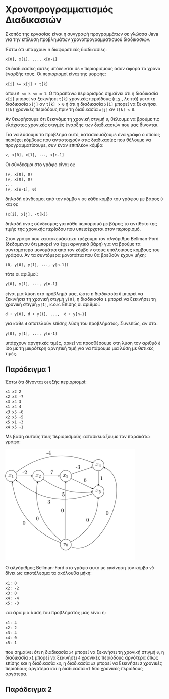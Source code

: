# Χρονοπρογραμματισμός Διαδικασιών

Σκοπός της εργασίας είναι η συγγραφή προγραμμάτων σε γλώσσα Java για την επίλυση προβλημάτων χρονοπρογραμματισμού διαδικασιών.

Έστω ότι υπάρχουν n διαφορετικές διαδικασίες: 
```
x[0], x[1], ..., x[n-1]
```

Οι διαδικασίες αυτές υπόκεινται σε `m` περιορισμούς όσον αφορά το χρόνο έναρξής τους. Οι περιορισμοί είναι της μορφής:
```
x[i] >= x[j] + t[k]
```
όπου `0 <= k <= m-1`. Ο παραπάνω περιορισμός σημαίνει ότι η διαδικασία `x[i]` μπορεί να ξεκινήσει `t[k]` χρονικές περιόδους (π.χ., λεπτά) μετά τη διαδικασία `x[j]` αν `t[k] > 0` ή ότι η διαδικασία `x[i]` μπορεί να ξεκινήσει `t[k]` χρονικές περιόδους πριν τη διαδικασία `x[j]` αν `t[k] < 0`.

Αν θεωρήσουμε ότι ξεκινάμε τη χρονική στιγμή `0`, θέλουμε να βρούμε τις ελάχιστες χρονικές στιγμές έναρξης των διαδικασιών που μας δίνονται. 

Για να λύσουμε το πρόβλημα αυτό, κατασκευάζουμε ένα γράφο ο οποίος περιέχει κόμβους που αντιστοιχούν στις διαδικασίες που θέλουμε να προγραμματίσουμε, συν έναν επιπλέον κόμβο:

```
v, x[0], x[1], ..., x[n-1]
```

Οι σύνδεσμοι στο γράφο είναι οι:
```
(v, x[0], 0) 
(v, x[0], 0) 
...
(v, x[n-1], 0) 
```
δηλαδή σύνδεσμοι από τον κόμβο `v` σε κάθε κόμβο του γράφου με βάρος `0` και οι: 
```
(x[i], x[j], -t[k])
```
δηλαδή ένας σύνδεσμος για κάθε περιορισμό με βάρος τo αντίθετο της τιμής της χρονικής περίοδου που υπεισέρχεται στον περιορισμό. 

Στον γράφο που κατασκευάστηκε τρέχουμε τον αλγόριθμο Bellman-Ford (δεδομένου ότι μπορεί να έχει αρνητικά βάρη) για να βρούμε τα συντομότερα μονομάτια από τον κόμβο `v` στους υπόλοιπους κόμβους του γράφου. Αν τα συντόμερα μονοπάτια που θα βρεθούν έχουν μήκη:
```
(0, y[0], y[1], ..., y[n-1])
```
τότε οι αριθμοί:
```
y[0], y[1], ..., y[n-1]
```
είναι μια λύση στο πρόβλημά μας, ώστε η διαδικασία `0` μπορεί να ξεκινήσει τη χρονική στιγμή `y[0]`, η διαδικασία `1` μπορεί να ξεκινήσει τη χρονική στιγμή `y[1]`, κ.ο.κ. Επίσης οι αριθμοί:
```
d + y[0], d + y[1], ...,  d + y[n-1]
```
για κάθε `d` αποτελούν επίσης λύση του προβλήματος. Συνεπώς, αν στα:
```
y[0], y[1], ..., y[n-1]
```
υπάρχουν αρνητικές τιμές, αρκεί να προσθέσουμε στη λύση τον αριθμό `d` ίσο με τη μικρότερη αρνητική τιμή για να πάρουμε μια λύση με θετικές τιμές.

## Παράδειγμα 1

Έστω ότι δίνονται οι εξής περιορισμοί:
```
x1 x2 2
x2 x3 -7
x3 x4 3
x1 x4 4
x3 x5 -6
x2 x5 -5
x5 x1 -3
x4 x5 -1
```

Με βάση αυτούς τους περιορισμούς κατασκευάζουμε τον παρακάτω γράφο:

<img src="example_1_graph.png" alt="Γράφος που προκύπτει" height=350>

Ο αλγόριθμος Bellman-Ford στο γράφο αυτό με εκκίνηση τον κόμβο `v0` δίνει ως αποτέλεσμα τα ακόλουθα μήκη:
```
x1: 0
x2: -2
x3: 0
x4: -4
x5: -3
```
και άρα μια λύση του προβλήματός μας είναι η:
```
x1: 4
x2: 2
x3: 4
x4: 0
x5: 1
```

που σημαίνει ότι η διαδικασία `x4` μπορεί να ξεκινήσει τη χρονική στιγμή `0`, η διαδικασία `x1` μπορεί να ξεκινήσει `4` χρονικές περιόδους αργότερα όπως επίσης και η διαδικασία `x3`, η διαδικασία `x2` μπορεί να ξεκινήσει `2` χρονικές περιόδους αργότερα και η διαδικασία `x1` δύο χρονικές περιόδους αργότερα.  

## Παράδειγμα 2

